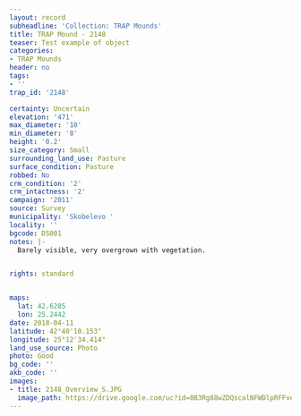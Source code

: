 ```yaml
---
layout: record
subheadline: 'Collection: TRAP Mounds'
title: TRAP Mound - 2148
teaser: Test example of object
categories:
- TRAP Mounds
header: no
tags:
- ''
trap_id: '2148'

certainty: Uncertain
elevation: '471'
max_diameter: '10'
min_diameter: '8'
height: '0.2'
size_category: Small
surrounding_land_use: Pasture
surface_condition: Pasture
robbed: No
crm_condition: '2'
crm_intactness: '2'
campaign: '2011'
source: Survey
municipality: 'Skobelevo '
locality: ''
bgcode: DS001
notes: |-
  Barely visible, very overgrown with vegetation.


rights: standard


maps:
  lat: 42.6285
  lon: 25.2442
date: 2018-04-11
latitude: 42°40'10.153"
longitude: 25°12'34.414"
land_use_source: Photo
photo: Good
bg_code: ''
akb_code: ''
images:
- title: 2148_Overview_S.JPG
  image_path: https://drive.google.com/uc?id=0B3Rg88wZDQscalNFWDlpRFFveVU
---
```


